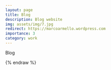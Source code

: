 ```yaml
---
layout: page
title: Blog
description: Blog website
img: assets/img/7.jpg
redirect: https://marcoarmello.wordpress.com
importance: 3
category: work
---
```


Blog

{% endraw %}
